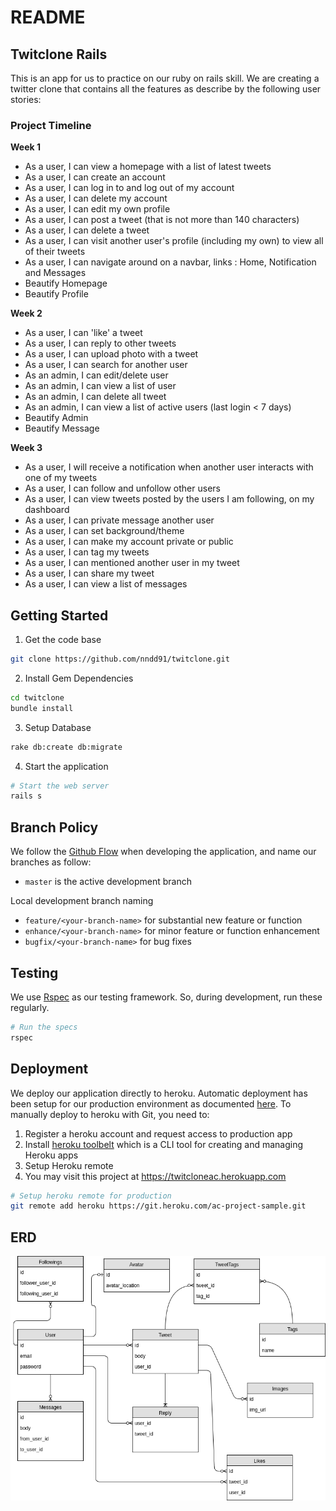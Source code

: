 # README

## Twitclone Rails

This is an app for us to practice on our ruby on rails skill. We are creating a twitter clone that contains all the features as describe by the following user stories:

### Project Timeline

**Week 1**

* As a user, I can view a homepage with a list of latest tweets
* As a user, I can create an account
* As a user, I can log in to and log out of my account
* As a user, I can delete my account
* As a user, I can edit my own profile
* As a user, I can post a tweet (that is not more than 140 characters)
* As a user, I can delete a tweet
* As a user, I can visit another user's profile (including my own) to view all of their tweets
* As a user, I can navigate around on a navbar, links : Home, Notification and Messages
* Beautify Homepage
* Beautify Profile

**Week 2**

* As a user, I can 'like' a tweet
* As a user, I can reply to other tweets
* As a user, I can upload photo with a tweet
* As a user, I can search for another user
* As an admin, I can edit/delete user
* As an admin, I can view a list of user
* As an admin, I can delete all tweet
* As an admin, I can view a list of active users (last login < 7 days)
* Beautify Admin
* Beautify Message

**Week 3**

* As a user, I will receive a notification when another user interacts with one of my tweets
* As a user, I can follow and unfollow other users
* As a user, I can view tweets posted by the users I am following, on my dashboard
* As a user, I can private message another user
* As a user, I can set background/theme
* As a user, I can make my account private or public
* As a user, I can tag my tweets
* As a user, I can mentioned another user in my tweet
* As a user, I can share my tweet
* As a user, I can view a list of messages

## Getting Started

1. Get the code base

```bash
git clone https://github.com/nndd91/twitclone.git
```

2. Install Gem Dependencies

```bash
cd twitclone
bundle install
```

3. Setup Database

```bash
rake db:create db:migrate
```

4. Start the application

```bash
# Start the web server
rails s
```

## Branch Policy

We follow the [Github Flow](https://guides.github.com/introduction/flow) when developing the application, and name our branches as follow:

- `master` is the active development branch

Local development branch naming

- `feature/<your-branch-name>`  for substantial new feature or function
- `enhance/<your-branch-name>` for minor feature or function enhancement
- `bugfix/<your-branch-name>` for bug fixes

## Testing

We use [Rspec](https://github.com/rspec/rspec-rails) as our testing framework. So, during development, run these regularly.

```bash
# Run the specs
rspec
```

## Deployment

We deploy our application directly to heroku. Automatic deployment has been setup for our production environment as documented [here](https://devcenter.heroku.com/articles/github-integration#automatic-deploys). To manually deploy to heroku with Git, you need to:

1. Register a heroku account and request access to production app
2. Install [heroku toolbelt](https://toolbelt.heroku.com/) which is a CLI tool for creating and managing Heroku apps
3. Setup Heroku remote
4. You may visit this project at https://twitcloneac.herokuapp.com

```bash
# Setup heroku remote for production
git remote add heroku https://git.heroku.com/ac-project-sample.git
```

## ERD

![ERD Diagram](https://github.com/nndd91/twitclone/blob/master/ERD.png?raw=true "Logo Title Text 1")
